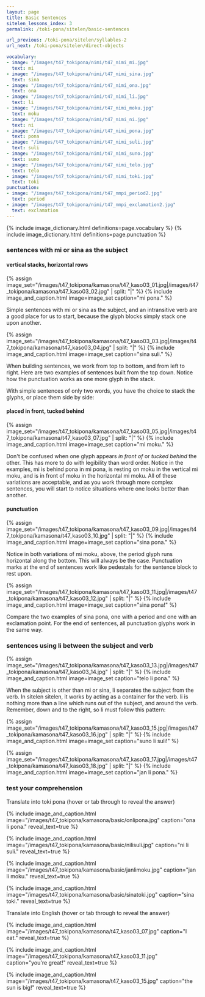```yaml
---
layout: page
title: Basic Sentences
sitelen_lessons_index: 3
permalink: /toki-pona/sitelen/basic-sentences

url_previous: /toki-pona/sitelen/syllables-2
url_next: /toki-pona/sitelen/direct-objects

vocabulary:
- image: "/images/t47_tokipona/nimi/t47_nimi_mi.jpg"
  text: mi
- image: "/images/t47_tokipona/nimi/t47_nimi_sina.jpg"
  text: sina
- image: "/images/t47_tokipona/nimi/t47_nimi_ona.jpg"
  text: ona
- image: "/images/t47_tokipona/nimi/t47_nimi_li.jpg"
  text: li
- image: "/images/t47_tokipona/nimi/t47_nimi_moku.jpg"
  text: moku
- image: "/images/t47_tokipona/nimi/t47_nimi_ni.jpg"
  text: ni
- image: "/images/t47_tokipona/nimi/t47_nimi_pona.jpg"
  text: pona
- image: "/images/t47_tokipona/nimi/t47_nimi_suli.jpg"
  text: suli
- image: "/images/t47_tokipona/nimi/t47_nimi_suno.jpg"
  text: suno
- image: "/images/t47_tokipona/nimi/t47_nimi_telo.jpg"
  text: telo
- image: "/images/t47_tokipona/nimi/t47_nimi_toki.jpg"
  text: toki
punctuation:
- image: "/images/t47_tokipona/nimi/t47_nmpi_period2.jpg"
  text: period
- image: "/images/t47_tokipona/nimi/t47_nmpi_exclamation2.jpg"
  text: exclamation
---
```


{% include image_dictionary.html definitions=page.vocabulary %}
{% include image_dictionary.html definitions=page.punctuation %}

### sentences with mi or sina as the subject

#### vertical stacks, horizontal rows

{% assign image_set="/images/t47_tokipona/kamasona/t47_kaso03_01.jpg|/images/t47_tokipona/kamasona/t47_kaso03_02.jpg" | split: "|" %}
{% include image_and_caption.html image=image_set caption="mi pona." %}

Simple sentences with mi or sina as the subject, and an intransitive verb are a good place for us to start, because the glyph blocks simply stack one upon another.


{% assign image_set="/images/t47_tokipona/kamasona/t47_kaso03_03.jpg|/images/t47_tokipona/kamasona/t47_kaso03_04.jpg" | split: "|" %}
{% include image_and_caption.html image=image_set caption="sina suli." %}

When building sentences, we work from top to bottom, and from left to right. Here are two examples of sentences built from the top down. Notice how the punctuation works as one more glyph in the stack.

With simple sentences of only two words, you have the choice to stack the glyphs, or place them side by side:

#### placed in front, tucked behind

{% assign image_set="/images/t47_tokipona/kamasona/t47_kaso03_05.jpg|/images/t47_tokipona/kamasona/t47_kaso03_07.jpg" | split: "|" %}
{% include image_and_caption.html image=image_set caption="mi moku." %}

Don't be confused when one glyph appears _in front of_ or _tucked behind_ the other. This has more to do with legibility than word order. Notice in the examples, mi is behind pona in mi pona, is resting on moku in the vertical mi moku, and is in front of moku in the horizontal mi moku. All of these variations are acceptable, and as you work through more complex sentences, you will start to notice situations where one looks better than another.

#### punctuation

{% assign image_set="/images/t47_tokipona/kamasona/t47_kaso03_09.jpg|/images/t47_tokipona/kamasona/t47_kaso03_10.jpg" | split: "|" %}
{% include image_and_caption.html image=image_set caption="sina pona." %}

Notice in both variations of mi moku, above, the period glyph runs horizontal along the bottom. This will always be the case. Punctuation marks at the end of sentences work like pedestals for the sentence block to rest upon.

{% assign image_set="/images/t47_tokipona/kamasona/t47_kaso03_11.jpg|/images/t47_tokipona/kamasona/t47_kaso03_12.jpg" | split: "|" %}
{% include image_and_caption.html image=image_set caption="sina pona!" %}

Compare the two examples of sina pona, one with a period and one with an exclamation point.  For the end of sentences, all punctuation glyphs work in the same way.

### sentences using li between the subject and verb

{% assign image_set="/images/t47_tokipona/kamasona/t47_kaso03_13.jpg|/images/t47_tokipona/kamasona/t47_kaso03_14.jpg" | split: "|" %}
{% include image_and_caption.html image=image_set caption="telo li pona." %}

When the subject is other than mi or sina, li separates the subject from the verb. In sitelen sitelen, it works by acting as a container for the verb. li is nothing more than a line which runs out of the subject, and around the verb. Remember, down and to the right, so li must follow this pattern:

{% assign image_set="/images/t47_tokipona/kamasona/t47_kaso03_15.jpg|/images/t47_tokipona/kamasona/t47_kaso03_16.jpg" | split: "|" %}
{% include image_and_caption.html image=image_set caption="suno li suli!" %}

{% assign image_set="/images/t47_tokipona/kamasona/t47_kaso03_17.jpg|/images/t47_tokipona/kamasona/t47_kaso03_18.jpg" | split: "|" %}
{% include image_and_caption.html image=image_set caption="jan li pona." %}

### test your comprehension

Translate into toki pona (hover or tab through to reveal the answer)

{% include image_and_caption.html image="/images/t47_tokipona/kamasona/basic/onlipona.jpg"
   caption="ona li pona."
   reveal_text=true
%}

{% include image_and_caption.html image="/images/t47_tokipona/kamasona/basic/nilisuli.jpg"
   caption="ni li suli."
   reveal_text=true
%}

{% include image_and_caption.html image="/images/t47_tokipona/kamasona/basic/janlimoku.jpg"
   caption="jan li moku."
   reveal_text=true
%}

{% include image_and_caption.html image="/images/t47_tokipona/kamasona/basic/sinatoki.jpg"
   caption="sina toki."
   reveal_text=true
%}

Translate into English (hover or tab through to reveal the answer)

{% include image_and_caption.html image="/images/t47_tokipona/kamasona/t47_kaso03_07.jpg"
   caption="I eat."
   reveal_text=true
%}

{% include image_and_caption.html image="/images/t47_tokipona/kamasona/t47_kaso03_11.jpg"
   caption="you're great!"
   reveal_text=true
%}

{% include image_and_caption.html image="/images/t47_tokipona/kamasona/t47_kaso03_15.jpg"
   caption="the sun is big!"
   reveal_text=true
%}

